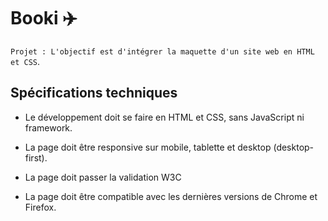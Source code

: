 # Booki ✈️

```Projet : L'objectif est d'intégrer la maquette d'un site web en HTML et CSS```.

## Spécifications techniques

- Le développement doit se faire en HTML et CSS, sans JavaScript ni framework.

- La page doit être responsive sur mobile, tablette et desktop (desktop-first).

- La page doit passer la validation W3C

- La page doit être compatible avec les dernières versions de Chrome et Firefox.
